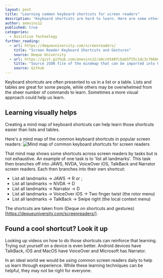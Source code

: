```yaml
---
layout: post
title: "Learning common keyboard shortcuts for screen readers"
description: "Keyboard shortcuts are hard to learn. Here are some other ways that can help that learning."
author: anevins12
published: true
categories:
  - Assistive Technology
further_reading:
  - url: https://dequeuniversity.com/screenreaders/
    title: "Screen Reader Keyboard Shortcuts and Gestures"
    source: Deque University
  - url: https://gist.github.com/anevins12/a9cc6548fcbab5f55c1dc3c7bbb0f4bd
    title: "Source JSON file of the mindmap that can be imported into http://app.mindmapmaker.org/"
    source: Github
---
```


Keyboard shortcuts are often presented to us in a list or a table. Lists and tables are great for some people, while others may be overwhelmed from the sheer number of commands to learn. Sometimes a more visual approach could help us learn.

## Learning visually helps
Creating a mind map of keyboard shortcuts can help learn those shortcuts easier than lists and tables. 

Here's a mind map of the common keyboard shortcuts in popular screen readers: ![Mind map of common keyboard shortcuts for screen readers](/img/posts/2020-03-28-learning-common-keyboard-shortuts-for-screenreader/common-keyboard-shortcuts-mindmap.png.png)

That mind map shows some shortcuts across screen readers by tasks but is not exhaustive. An example of one task is to 'list all landmarks'. This task then branches off into JAWS, NVDA, VoiceOver iOS, TalkBack and Narrator screen readers. Each then branches into their own shortcut:
- List all landmarks -> JAWS -> R or ;
- List all landmarks -> NVDA -> D
- List all landmarks -> Narrator -> D
- List all landmarks -> VoiceOver iOS -> Two finger twist (the rotor menu)
- List all landmarks -> TalkBack -> Swipe right (the local context menu)

The shortcuts are taken from (Deque on shortcuts and gestures)[https://dequeuniversity.com/screenreaders/].

## Found a cool shortcut? Look it up
Looking up videos on how to do those shortcuts can reinforce that learning. Trying out yourself on a device is even better. Android devices have TalkBack, iOS and MacOS have VoiceOver and Microsoft has Narrator.

In an ideal world we would be using common screen readers daily to help us learn through experience. While these learning techniques can be helpful, they may not be right for everyone.
